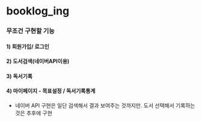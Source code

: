 # booklog_ing

### 무조건 구현할 기능 
#### 1) 회원가입/ 로그인   
#### 2) 도서검색(네이버API이용)  
#### 3) 독서기록  
#### 4) 마이페이지 - 목표설정 / 독서기록통계 


* 네이버 API 구현은 일단 검색해서 결과 보여주는 것까지만. 도서 선택해서 기록하는 것은 추후에 구현 

